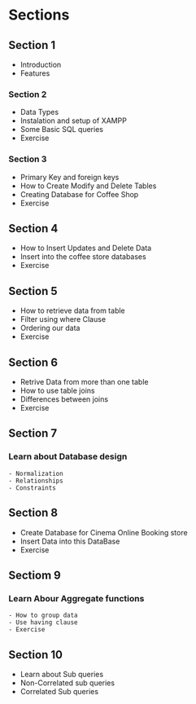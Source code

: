 # Sections

## Section 1
 - Introduction 
 - Features

### Section 2
- Data Types
- Instalation and setup of XAMPP
- Some Basic SQL queries
- Exercise

### **Section 3**
- Primary Key and foreign keys
- How to Create Modify and Delete Tables
- Creating Database for Coffee Shop
- Exercise

## Section 4
- How to Insert Updates and Delete Data
- Insert into the coffee store databases
- Exercise

## Section 5
- How to retrieve data from table
- Filter using where Clause
- Ordering our data
- Exercise

## Section 6
- Retrive Data from more than one table
- How to use table joins
- Differences between joins
- Exercise
  
## Section 7
  ### **Learn about Database design**
    - Normalization
    - Relationships
    - Constraints
  
## Section 8
- Create Database for Cinema Online Booking store
- Insert Data into this DataBase
- Exercise

## Sectiom 9
 ### **Learn Abour Aggregate functions**
    - How to group data
    - Use having clause
    - Exercise

## Section 10
 - Learn about Sub queries
 - Non-Correlated sub queries
 - Correlated Sub queries



